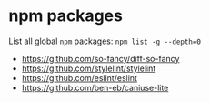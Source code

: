 # npm packages

List all global `npm` packages: `npm list -g --depth=0`

* https://github.com/so-fancy/diff-so-fancy
* https://github.com/stylelint/stylelint
* https://github.com/eslint/eslint
* https://github.com/ben-eb/caniuse-lite
